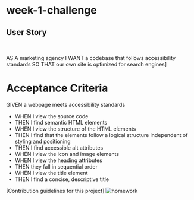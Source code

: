 # week-1-challenge

## User Story
<br>

AS A marketing agency
I WANT a codebase that follows accessibility standards
SO THAT our own site is optimized for search engines]

# Acceptance Criteria

GIVEN a webpage meets accessibility standards
<br>

<ul>
<li>WHEN I view the source code</li>
<li>THEN I find semantic HTML elements</li>
<li>WHEN I view the structure of the HTML elements</li>
<li>THEN I find that the elements follow a logical structure independent of styling and positioning</li>
<li>THEN I find accessible alt attributes</li>
<li>WHEN I view the icon and image elements</li>
<li>WHEN I view the heading attributes</li>
<li>THEN they fall in sequential order</li>
<li>WHEN I view the title element</li>
<li>THEN I find a concise, descriptive title</li>
</ul>

[Contribution guidelines for this project]
<img src=./01-html-css-git-homeowrk-demo.png alt="homework">
